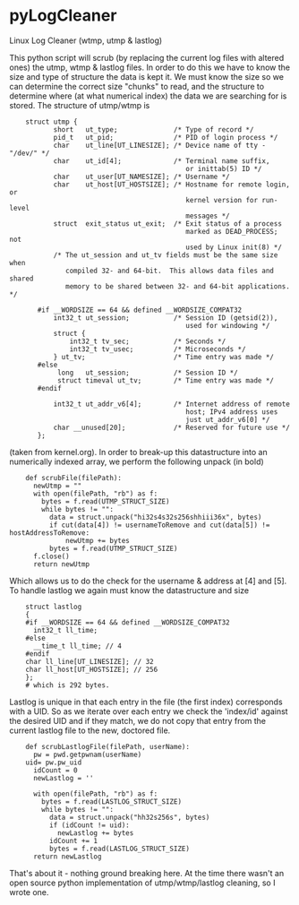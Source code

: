 pyLogCleaner
============

Linux Log Cleaner (wtmp, utmp &amp; lastlog)

This python script will scrub (by replacing the current log files with altered ones) the utmp, wtmp & lastlog files. In order to do this we have to know the size and type of structure the data is kept it. We must know the size so we can determine the correct size "chunks" to read, and the structure to determine where (at what numerical index) the data we are searching for is stored. The structure of utmp/wtmp is

        struct utmp {
               short   ut_type;              /* Type of record */
               pid_t   ut_pid;               /* PID of login process */
               char    ut_line[UT_LINESIZE]; /* Device name of tty - "/dev/" */
               char    ut_id[4];             /* Terminal name suffix,
                                                or inittab(5) ID */
               char    ut_user[UT_NAMESIZE]; /* Username */
               char    ut_host[UT_HOSTSIZE]; /* Hostname for remote login, or
                                                kernel version for run-level
                                                messages */
               struct  exit_status ut_exit;  /* Exit status of a process
                                                marked as DEAD_PROCESS; not
                                                used by Linux init(8) */
               /* The ut_session and ut_tv fields must be the same size when
                  compiled 32- and 64-bit.  This allows data files and shared
                  memory to be shared between 32- and 64-bit applications. */

           #if __WORDSIZE == 64 && defined __WORDSIZE_COMPAT32
               int32_t ut_session;           /* Session ID (getsid(2)),
                                                used for windowing */
               struct {
                   int32_t tv_sec;           /* Seconds */
                   int32_t tv_usec;          /* Microseconds */
               } ut_tv;                      /* Time entry was made */
           #else
                long   ut_session;           /* Session ID */
                struct timeval ut_tv;        /* Time entry was made */
           #endif

               int32_t ut_addr_v6[4];        /* Internet address of remote
                                                host; IPv4 address uses
                                                just ut_addr_v6[0] */
               char __unused[20];            /* Reserved for future use */
           };


(taken from kernel.org). In order to break-up this datastructure into an numerically indexed array, we perform the following unpack (in bold)

        def scrubFile(filePath):
          newUtmp = ""
          with open(filePath, "rb") as f:
            bytes = f.read(UTMP_STRUCT_SIZE)
            while bytes != "":
              data = struct.unpack("hi32s4s32s256shhiii36x", bytes)
              if cut(data[4]) != usernameToRemove and cut(data[5]) != hostAddressToRemove:
                  newUtmp += bytes
              bytes = f.read(UTMP_STRUCT_SIZE)
          f.close()
          return newUtmp


Which allows us to do the check for the username & address at [4] and [5]. To handle lastlog we again must know the datastructure and size

        struct lastlog
        {
        #if __WORDSIZE == 64 && defined __WORDSIZE_COMPAT32
          int32_t ll_time;
        #else
          __time_t ll_time; // 4
        #endif
        char ll_line[UT_LINESIZE]; // 32
        char ll_host[UT_HOSTSIZE]; // 256
        };
        # which is 292 bytes.


Lastlog is unique in that each entry in the file (the first index) corresponds with a UID. So as we iterate over each entry we check the 'index/id' against the desired UID and if they match, we do not copy that entry from the current lastlog file to the new, doctored file.

        def scrubLastlogFile(filePath, userName):
          pw = pwd.getpwnam(userName)
        uid= pw.pw_uid
          idCount = 0
          newLastlog = ''

          with open(filePath, "rb") as f:
            bytes = f.read(LASTLOG_STRUCT_SIZE)
            while bytes != "":
              data = struct.unpack("hh32s256s", bytes)
              if (idCount != uid):
                newLastlog += bytes
              idCount += 1
              bytes = f.read(LASTLOG_STRUCT_SIZE)
          return newLastlog


That's about it - nothing ground breaking here. At the time there wasn't an open source python implementation of utmp/wtmp/lastlog cleaning, so I wrote one. 